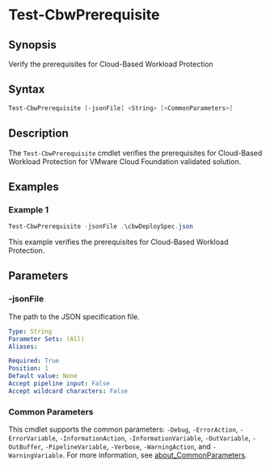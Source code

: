 # Test-CbwPrerequisite

## Synopsis

Verify the prerequisites for Cloud-Based Workload Protection

## Syntax

``` PowerShell
Test-CbwPrerequisite [-jsonFile] <String> [<CommonParameters>]
```

## Description

The `Test-CbwPrerequisite` cmdlet verifies the prerequisites for Cloud-Based Workload Protection for VMware Cloud Foundation validated solution.

## Examples

### Example 1

``` PowerShell
Test-CbwPrerequisite -jsonFile .\cbwDeploySpec.json
```

This example verifies the prerequisites for Cloud-Based Workload Protection.

## Parameters

### -jsonFile

The path to the JSON specification file.

```yaml
Type: String
Parameter Sets: (All)
Aliases:

Required: True
Position: 1
Default value: None
Accept pipeline input: False
Accept wildcard characters: False
```

### Common Parameters

This cmdlet supports the common parameters: `-Debug`, `-ErrorAction`, `-ErrorVariable`, `-InformationAction`, `-InformationVariable`, `-OutVariable`, `-OutBuffer`, `-PipelineVariable`, `-Verbose`, `-WarningAction`, and `-WarningVariable`. For more information, see [about_CommonParameters](http://go.microsoft.com/fwlink/?LinkID=113216).
